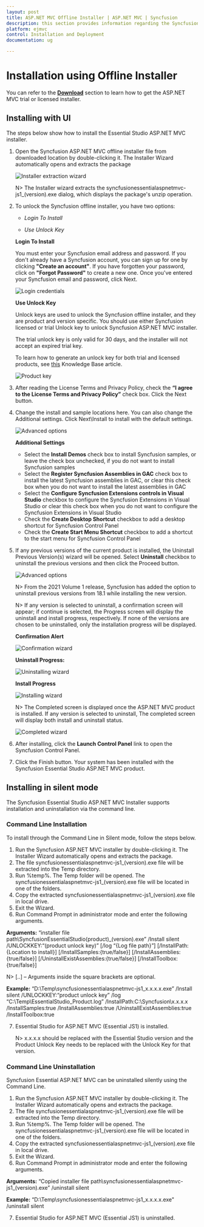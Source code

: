 ```yaml
---
layout: post
title: ASP.NET MVC Offline Installer | ASP.NET MVC | Syncfusion
description: this section provides information regarding the Syncfusion ASP.NET MVC Offline installer and steps for installing it
platform: ejmvc
control: Installation and Deployment
documentation: ug

---
```



# Installation using Offline Installer

You can refer to the [**Download**](https://help.syncfusion.com/aspnetmvc/installation-and-upgrade/download) section to learn how to get the ASP.NET MVC trial or licensed installer.

## Installing with UI   

The steps below show how to install the Essential Studio ASP.NET MVC installer.

1.	Open the Syncfusion ASP.NET MVC offline installer file from downloaded location by double-clicking it. The Installer Wizard automatically opens and extracts the package

    ![Installer extraction wizard](Platform_images/Step-by-Step-Installation_img1.png)

    N> The Installer wizard extracts the syncfusionessentialaspnetmvc-js1_(version).exe dialog, which displays the package's unzip operation.

2.	To unlock the Syncfusion offline installer, you have two options:

   
    * *Login To Install*
   
    * *Use Unlock Key*
   
   
   
    **Login To Install**
   
    You must enter your Syncfusion email address and password. If you don't already have a Syncfusion account, you can sign up for one by clicking **"Create an account"**. If you have forgotten your password, click on **"Forgot Password"** to create a new one. Once you've entered your Syncfusion email and password, click Next.

    ![Login credentials](Platform_images/Step-by-Step-Installation_img2.png)   


    **Use Unlock Key**
   
	Unlock keys are used to unlock the Syncfusion offline installer, and they are product and version specific. You should use either Syncfusion licensed or trial Unlock key to unlock Syncfusion ASP.NET MVC installer.
   
    The trial unlock key is only valid for 30 days, and the installer will not accept an expired trial key. 
   
    To learn how to generate an unlock key for both trial and licensed products, see [this](https://www.syncfusion.com/kb/2326) Knowledge Base article.

    ![Product key](Platform_images/Step-by-Step-Installation_img3.png)   


3.	After reading the License Terms and Privacy Policy, check the **“I agree to the License Terms and Privacy Policy”** check box. Click the Next button.


4.	Change the install and sample locations here. You can also change the Additional settings. Click Next\Install to install with the default settings.


    ![Advanced options](Platform_images/Step-by-Step-Installation_img4.png)

    **Additional Settings**
    
	* Select the **Install Demos** check box to install Syncfusion samples, or leave the check box unchecked, if you do not want to install Syncfusion samples
	* Select the **Register Syncfusion Assemblies in GAC** check box to install the latest Syncfusion assemblies in GAC, or clear this check box when you do not want to install the latest assemblies in GAC
    * Select the **Configure Syncfusion Extensions controls in Visual Studio** checkbox to configure the Syncfusion Extensions in Visual Studio or clear this check box when you do not want to configure the Syncfusion Extensions in Visual Studio
    * Check the **Create Desktop Shortcut** checkbox to add a desktop shortcut for Syncfusion Control Panel
    * Check the **Create Start Menu Shortcut** checkbox to add a shortcut to the start menu for Syncfusion Control Panel




5.	If any previous versions of the current product is installed, the Uninstall Previous Version(s) wizard will be opened. Select **Uninstall** checkbox to uninstall the previous versions and then click the Proceed button.


    ![Advanced options](Platform_images/Step-by-Step-Installation_img7.png)
	
	
	N> From the 2021 Volume 1 release, Syncfusion has added the option to uninstall previous versions from 18.1 while installing the new version.
	
	
	N> If any version is selected to uninstall, a confirmation screen will appear; if continue is selected, the Progress screen will display the uninstall and install progress, respectively. If none of the versions are chosen to be uninstalled, only the installation progress will be displayed.
	
	**Confirmation Alert**
	
	![Confirmation wizard](Platform_images/Step-by-Step-Installation_img8.png)
	
	**Uninstall Progress:**
	
	![Uninstalling wizard](Platform_images/Step-by-Step-Installation_img9.png)
	
	**Install Progress**
	
	![Installing wizard](Platform_images/Step-by-Step-Installation_img5.png)

    N> The Completed screen is displayed once the ASP.NET MVC product is installed. If any version is selected to uninstall, The completed screen will display both install and uninstall status.
	
	![Completed wizard](Platform_images/Step-by-Step-Installation_img10.png)
	
7.  After installing, click the **Launch Control Panel** link to open the Syncfusion Control Panel.


8.  Click the Finish button. Your system has been installed with the Syncfusion Essential Studio ASP.NET MVC product.

## Installing in silent mode

The Syncfusion Essential Studio ASP.NET MVC Installer supports installation and uninstallation via the command line.

### Command Line Installation

To install through the Command Line in Silent mode, follow the steps below.

1.	Run the Syncfusion ASP.NET MVC installer by double-clicking it. The Installer Wizard automatically opens and extracts the package.
2.	The file syncfusionessentialaspnetmvc-js1_(version).exe file will be extracted into the Temp directory.
3.	Run %temp%. The Temp folder will be opened. The syncfusionessentialaspnetmvc-js1_(version).exe file will be located in one of the folders.
4.	Copy the extracted syncfusionessentialaspnetmvc-js1_(version).exe file in local drive.
5.	Exit the Wizard.
6.	Run Command Prompt in administrator mode and enter the following arguments.

   
   **Arguments:** “installer file path\SyncfusionEssentialStudio(product)_(version).exe” /Install silent /UNLOCKKEY:“(product unlock key)” [/log “{Log file path}”] [/InstallPath:{Location to install}] [/InstallSamples:{true/false}] [/InstallAssemblies:{true/false}] [/UninstallExistAssemblies:{true/false}] [/InstallToolbox:{true/false}]


   N> [..] – Arguments inside the square brackets are optional.

   **Example:** “D:\Temp\syncfusionessentialaspnetmvc-js1_x.x.x.x.exe” /Install silent /UNLOCKKEY:“product unlock key” /log “C:\Temp\EssentialStudio_Product.log” /InstallPath:C:\Syncfusion\x.x.x.x /InstallSamples:true /InstallAssemblies:true /UninstallExistAssemblies:true /InstallToolbox:true

	
7.  Essential Studio for ASP.NET MVC (Essential JS1) is installed.

    N> x.x.x.x should be replaced with the Essential Studio version and the Product Unlock Key needs to be replaced with the Unlock Key for that version.
   

### Command Line Uninstallation

Syncfusion Essential ASP.NET MVC can be uninstalled silently using the Command Line.

1.	Run the Syncfusion ASP.NET MVC installer by double-clicking it. The Installer Wizard automatically opens and extracts the package.
2.	The file syncfusionessentialaspnetmvc-js1_(version).exe file will be extracted into the Temp directory.
3.	Run %temp%. The Temp folder will be opened. The syncfusionessentialaspnetmvc-js1_(version).exe file will be located in one of the folders.
4.	Copy the extracted syncfusionessentialaspnetmvc-js1_(version).exe file in local drive.
5.	Exit the Wizard.
6.	Run Command Prompt in administrator mode and enter the following arguments.
   
   **Arguments:** “Copied installer file path\syncfusionessentialaspnetmvc-js1_(version).exe” /uninstall silent 

   **Example:** “D:\Temp\syncfusionessentialaspnetmvc-js1_x.x.x.x.exe" /uninstall silent


7.  Essential Studio for ASP.NET MVC (Essential JS1) is uninstalled.